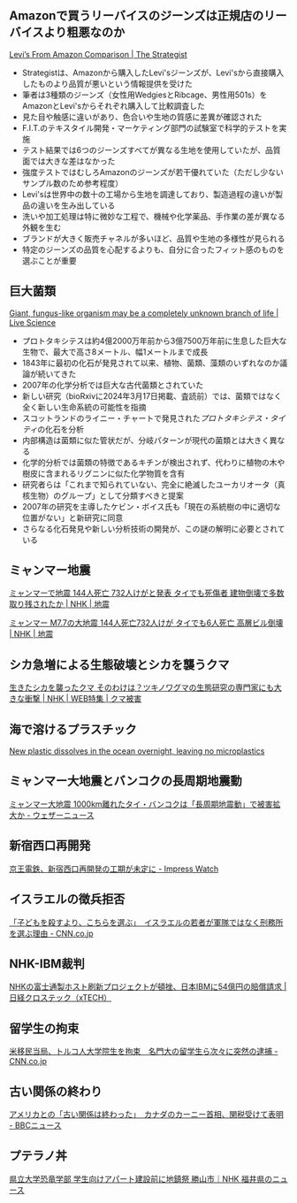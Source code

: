## Amazonで買うリーバイスのジーンズは正規店のリーバイスより粗悪なのか

[Levi’s From Amazon Comparison | The Strategist](https://nymag.com/strategist/article/levis-amazon-jeans-testing.html)

* Strategistは、Amazonから購入したLevi'sジーンズが、Levi'sから直接購入したものより品質が悪いという情報提供を受けた
* 筆者は3種類のジーンズ（女性用WedgiesとRibcage、男性用501s）をAmazonとLevi'sからそれぞれ購入して比較調査した
* 見た目や触感に違いがあり、色合いや生地の質感に差異が確認された
* F.I.T.のテキスタイル開発・マーケティング部門の試験室で科学的テストを実施
* テスト結果では6つのジーンズすべてが異なる生地を使用していたが、品質面では大きな差はなかった
* 強度テストではむしろAmazonのジーンズが若干優れていた（ただし少ないサンプル数のため参考程度）
* Levi'sは世界中の数十の工場から生地を調達しており、製造過程の違いが製品の違いを生み出している
* 洗いや加工処理は特に微妙な工程で、機械や化学薬品、手作業の差が異なる外観を生む
* ブランドが大きく販売チャネルが多いほど、品質や生地の多様性が見られる
* 特定のジーンズの品質を心配するよりも、自分に合ったフィット感のものを選ぶことが重要

## 巨大菌類

[Giant, fungus-like organism may be a completely unknown branch of life | Live Science](https://www.livescience.com/animals/giant-fungus-like-organism-may-be-a-completely-unknown-branch-of-life)

- プロトタキシテスは約4億2000万年前から3億7500万年前に生息した巨大な生物で、最大で高さ8メートル、幅1メートルまで成長
- 1843年に最初の化石が発見されて以来、植物、菌類、藻類のいずれなのか議論が続いてきた
- 2007年の化学分析では巨大な古代菌類とされていた
- 新しい研究（bioRxivに2024年3月17日掲載、査読前）では、菌類ではなく全く新しい生命系統の可能性を指摘
- スコットランドのライニー・チャートで発見された*プロトタキシテス・タイティ*の化石を分析
- 内部構造は菌類に似た管状だが、分岐パターンが現代の菌類とは大きく異なる
- 化学的分析では菌類の特徴であるキチンが検出されず、代わりに植物の木や樹皮に含まれるリグニンに似た化学物質を含有
- 研究者らは「これまで知られていない、完全に絶滅したユーカリオータ（真核生物）のグループ」として分類すべきと提案
- 2007年の研究を主導したケビン・ボイス氏も「現在の系統樹の中に適切な位置がない」と新研究に同意
- さらなる化石発見や新しい分析技術の開発が、この謎の解明に必要とされている

## ミャンマー地震

[ミャンマーで地震 144人死亡 732人けがと発表 タイでも死傷者 建物倒壊で多数取り残されたか | NHK | 地震](https://www3.nhk.or.jp/news/html/20250328/k10014763721000.html)

[ミャンマー M7.7の大地震 144人死亡732人けが タイでも6人死亡 高層ビル倒壊 | NHK | 地震](https://www3.nhk.or.jp/news/html/20250329/k10014764301000.html)

## シカ急増による生態破壊とシカを襲うクマ

[生きたシカを襲ったクマ そのわけは？ツキノワグマの生態研究の専門家にも大きな衝撃 | NHK | WEB特集 | クマ被害](https://www3.nhk.or.jp/news/html/20250328/k10014762041000.html)

## 海で溶けるプラスチック

[New plastic dissolves in the ocean overnight, leaving no microplastics](https://newatlas.com/materials/plastic-dissolves-ocean-overnight-no-microplastics/)

## ミャンマー大地震とバンコクの長周期地震動

[ミャンマー大地震 1000km離れたタイ・バンコクは「長周期地震動」で被害拡大か - ウェザーニュース](https://weathernews.jp/s/topics/202503/280265/)

## 新宿西口再開発

[京王電鉄、新宿西口再開発の工期が未定に - Impress Watch](https://www.watch.impress.co.jp/docs/news/2002365.html)

## イスラエルの徴兵拒否

[「子どもを殺すより、こちらを選ぶ」　イスラエルの若者が軍隊ではなく刑務所を選ぶ理由 - CNN.co.jp](https://www.cnn.co.jp/world/35231049.html)

## NHK-IBM裁判

[NHKの富士通製ホスト刷新プロジェクトが頓挫、日本IBMに54億円の賠償請求 | 日経クロステック（xTECH）](https://xtech.nikkei.com/atcl/nxt/column/18/01157/032600131/)

## 留学生の拘束

[米移民当局、トルコ人大学院生を拘束　名門大の留学生ら次々に突然の逮捕 - CNN.co.jp](https://www.cnn.co.jp/usa/35231101.html)

## 古い関係の終わり

[アメリカとの「古い関係は終わった」　カナダのカーニー首相、関税受けて表明 - BBCニュース](https://www.bbc.com/japanese/articles/c7575nynpyqo)

## プテラノ丼

[県立大学恐竜学部 学生向けアパート建設前に地鎮祭 勝山市｜NHK 福井県のニュース](https://www3.nhk.or.jp/lnews/fukui/20250328/3050020256.html)

